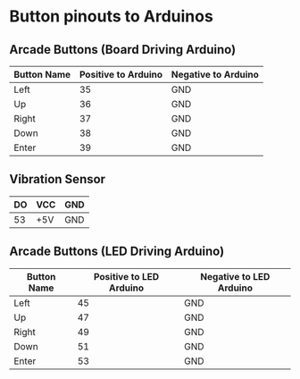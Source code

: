# Button pinouts to Arduinos

## Arcade Buttons (Board Driving Arduino)
|Button Name | Positive to Arduino | Negative to Arduino |
|------------|---------------------|---------------------|
| Left | 35 | GND |
| Up | 36 | GND |
| Right | 37 | GND |
| Down | 38 | GND |
| Enter | 39 | GND |

## Vibration Sensor
| DO | VCC | GND |
|----|-----|-----|
| 53 | +5V | GND |

## Arcade Buttons (LED Driving Arduino)
| Button Name | Positive to LED Arduino | Negative to LED Arduino |
|-------------|-------------------------|-------------------------|
| Left | 45 | GND |
| Up | 47 | GND |
| Right | 49 | GND |
| Down | 51 | GND |
| Enter | 53 | GND |
